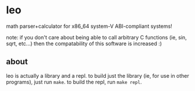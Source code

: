 # leo
math parser+calculator for x86_64 system-V ABI-compliant systems!

note: if you don't care about being able to call arbitrary C functions (ie, sin, sqrt, etc...)
then the compatability of this software is increased :)

## about

leo is actually a library and a repl. to build just the library (ie, for use in other
programs), just run `make`. to build the repl, run `make repl`.
